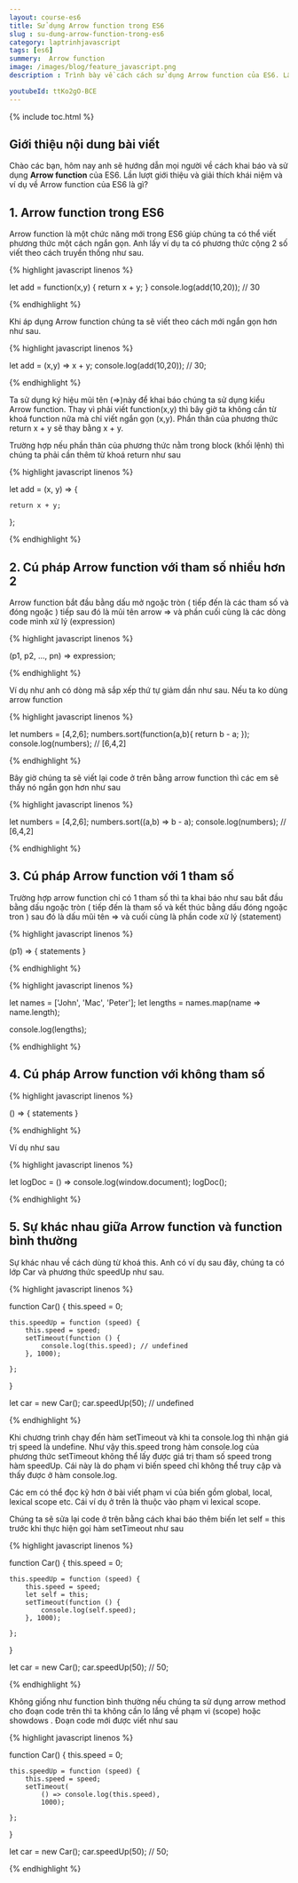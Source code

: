 ```yaml
---
layout: course-es6
title: Sử dụng Arrow function trong ES6 
slug : su-dung-arrow-function-trong-es6
category: laptrinhjavascript
tags: [es6]
summery:  Arrow function
image: /images/blog/feature_javascript.png
description : Trình bày về cách cách sử dụng Arrow function của ES6. Lần lượt giới thiệu và giải thích khái niệm Arrow function trong của ES6 là gì? 

youtubeId: ttKo2gO-BCE
---
```


{% include toc.html %}

## **Giới thiệu nội dung bài viết**

Chào các bạn, hôm nay anh sẽ hướng dẫn mọi người về  cách khai báo và sử dụng <b>Arrow function</b> của ES6. Lần lượt giới thiệu và giải thích khái niệm và ví dụ về Arrow function của ES6 là gì? 

## **1. Arrow function trong ES6**


Arrow function là một chức năng mới trong ES6 giúp chúng ta có thể viết phương thức một cách ngắn gọn. Anh lấy ví dụ ta có phương thức cộng 2 số viết theo cách truyền thống như sau.

{% highlight javascript  linenos %}

let add = function(x,y) {
  return x + y;
}
console.log(add(10,20)); // 30

{% endhighlight %}

Khi áp dụng Arrow function chúng ta sẽ viết theo cách mới ngắn gọn hơn như sau.

{% highlight javascript  linenos %}

let add = (x,y) => x + y;
console.log(add(10,20)); // 30;

{% endhighlight %}

Ta sử dụng ký hiệu mũi tên (=>)này để khai báo chúng ta sử dụng kiểu Arrow function. 
Thay vì phải viết function(x,y) thì bây giờ ta không cần từ khoá function nữa mà chỉ viết ngắn gọn (x,y). 
Phần thân của phương thức return x + y sẽ thay bằng x + y.

Trường hợp nếu phần thân của phương thức nằm trong block (khối lệnh) thì chúng ta phải cần thêm từ khoá return như sau

{% highlight javascript  linenos %}

let add = (x, y) => { 

    return x + y; 
};

{% endhighlight %}


## **2. Cú pháp Arrow function với tham số nhiều hơn 2**

Arrow function bắt đầu bằng dấu mở ngoặc tròn ( tiếp đến là các tham số và đóng ngoặc ) tiếp sau đó là mũi tên arrow => và phần cuối cùng là các dòng code mình xử lý (expression)

{% highlight javascript  linenos %}

(p1, p2, ..., pn) => expression;

{% endhighlight %}

Ví dụ như anh có dòng mã sắp xếp thứ tự giảm dần như sau. Nếu ta ko dùng arrow function

{% highlight javascript  linenos %}

let numbers = [4,2,6];
numbers.sort(function(a,b){ 
    return b - a; 
});
console.log(numbers); // [6,4,2]

{% endhighlight %}

Bây giờ chúng ta sẽ viết lại code ở trên bằng arrow function thì các em sẽ thấy nó ngắn gọn hơn như sau

{% highlight javascript  linenos %}

let numbers = [4,2,6];
numbers.sort((a,b) => b - a);
console.log(numbers); // [6,4,2]

{% endhighlight %}

## **3. Cú pháp Arrow function với 1 tham số**

Trường hợp arrow function chỉ có 1 tham số thì ta khai báo như sau bắt đầu bằng dấu ngoặc tròn ( tiếp đến là tham số và kết thúc bằng dấu đóng ngoặc tron ) sau đó là dấu mũi tên => và cuối cùng là phần code xử lý (statement)

{% highlight javascript  linenos %}

(p1) => { statements }

{% endhighlight %}


{% highlight javascript  linenos %}

let names = ['John', 'Mac', 'Peter'];
let lengths = names.map(name => name.length);

console.log(lengths);

{% endhighlight %}


## **4. Cú pháp Arrow function với không tham số**

{% highlight javascript  linenos %}

() => { statements }

{% endhighlight %}

Ví dụ như sau 

{% highlight javascript  linenos %}

let logDoc = () => console.log(window.document);
logDoc();

{% endhighlight %}

## **5. Sự khác nhau giữa  Arrow function và function bình thường**

Sự khác nhau về cách dùng từ khoá this. Anh có ví dụ sau đây, chúng ta có lớp Car và phương thức speedUp như sau.

{% highlight javascript  linenos %}

function Car() {
    this.speed = 0;

    this.speedUp = function (speed) {
        this.speed = speed;
        setTimeout(function () {
            console.log(this.speed); // undefined
        }, 1000);

    };
}

let car = new Car();
car.speedUp(50); // undefined

{% endhighlight %}


Khi chương trình chạy đến hàm setTimeout và khi ta console.log thì nhận giá trị speed là undefine. Như vậy this.speed trong hàm console.log của phương thức setTimeout không thể lấy được giá trị tham số speed trong hàm speedUp. Cái này là do phạm vi biến speed chỉ không thể truy cập và thấy được ở hàm console.log.

Các em có thể đọc kỹ hơn ở bài viết phạm vi của biến gồm global, local, lexical scope etc. Cái ví dụ ở trên là thuộc vào phạm vi lexical scope.

Chúng ta sẽ sửa lại code ở trên bằng cách khai báo thêm biến let self = this trước khi thực hiện gọi hàm setTimeout như sau

{% highlight javascript  linenos %}

function Car() {
    this.speed = 0;

    this.speedUp = function (speed) {
        this.speed = speed;
        let self = this;
        setTimeout(function () {
            console.log(self.speed);
        }, 1000);

    };
}

let car = new Car();
car.speedUp(50); // 50;

{% endhighlight %}

Không giống như function bình thường nếu chúng ta sử dụng arrow method cho đoạn code trên thì ta không cần lo lắng về phạm vi (scope) hoặc showdows . Đoạn code mới được viết như sau

{% highlight javascript  linenos %}

function Car() {
    this.speed = 0;

    this.speedUp = function (speed) {
        this.speed = speed;
        setTimeout(
            () => console.log(this.speed),
            1000);

    };
}

let car = new Car();
car.speedUp(50); // 50;


{% endhighlight %}




































